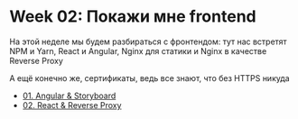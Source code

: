 # Week 02: Покажи мне frontend

На этой неделе мы будем разбираться с фронтендом: тут нас встретят NPM и Yarn, React и Angular, Nginx для статики и Nginx в качестве Reverse Proxy

А ещё конечно же, сертификаты, ведь все знают, что без HTTPS никуда

* [01. Angular & Storyboard](0201_angular)
* [02. React & Reverse Proxy](0202_react)
